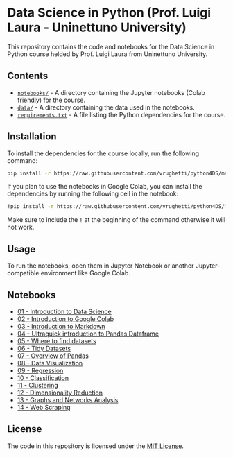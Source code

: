 # Data Science in Python (Prof. Luigi Laura - Uninettuno University)

This repository contains the code and notebooks for the Data Science in Python course helded by Prof. Luigi Laura from Uninettuno University.

## Contents

* [`notebooks/`](/notebooks/) - A directory containing the Jupyter notebooks (Colab friendly) for the course.
* [`data/`](/data/) - A directory containing the data used in the notebooks.
* [`requirements.txt`](requirements.txt) - A file listing the Python dependencies for the course.

## Installation

To install the dependencies for the course locally, run the following command:

```sh
pip install -r https://raw.githubusercontent.com/vrughetti/python4DS/main/requirements.txt
```

If you plan to use the notebooks in Google Colab, you can install the dependencies by running the following cell in the notebook:

```sh
!pip install -r https://raw.githubusercontent.com/vrughetti/python4DS/main/requirements.txt
```

Make sure to include the `!` at the beginning of the command otherwise it will not work.

## Usage

To run the notebooks, open them in Jupyter Notebook or another Jupyter-compatible environment like Google Colab.

## Notebooks

* [01 - Introduction to Data Science](https://colab.research.google.com/github/vrughetti/python4DS/blob/main/notebooks/intro_data_science/intro_data_science.ipynb)
* [02 - Introduction to Google Colab](https://colab.research.google.com/github/vrughetti/python4DS/blob/main/notebooks/google_colab/colab.ipynb)
* [03 - Introduction to Markdown](https://colab.research.google.com/github/vrughetti/python4DS/blob/main/notebooks/markdown/markdown.ipynb)
* [04 - Ultraquick introduction to Pandas Dataframe](https://colab.research.google.com/github/vrughetti/python4DS/blob/main/notebooks/ultraquick_pandas/ultraquick_pandas.ipynb)
* [05 - Where to find datasets](https://colab.research.google.com/github/vrughetti/python4DS/blob/main/notebooks/datasets/find_datasets.ipynb)
* [06 - Tidy Datasets](https://colab.research.google.com/github/vrughetti/python4DS/blob/main/notebooks/datasets/tidy_datasets.ipynb)
* [07 - Overview of Pandas](https://colab.research.google.com/github/vrughetti/python4DS/blob/main/notebooks/pandas/pandas.ipynb)
* [08 - Data Visualization](https://colab.research.google.com/github/vrughetti/python4DS/blob/main/notebooks/data_viz/data_viz.ipynb)
* [09 - Regression](https://colab.research.google.com/github/vrughetti/python4DS/blob/main/notebooks/regression/regression.ipynb)
* [10 - Classification](https://colab.research.google.com/github/vrughetti/python4DS/blob/main/notebooks/classification/classification.ipynb)
* [11 - Clustering](https://colab.research.google.com/github/vrughetti/python4DS/blob/main/notebooks/clustering/clustering.ipynb)
* [12 - Dimensionality Reduction](https://colab.research.google.com/github/vrughetti/python4DS/blob/main/notebooks/dim_reduction/dimensionality_reduction.ipynb)
* [13 - Graphs and Networks Analysis](https://colab.research.google.com/github/vrughetti/python4DS/blob/main/notebooks/graph_networks/graph_networks.ipynb)
* [14 - Web Scraping](https://colab.research.google.com/github/vrughetti/python4DS/blob/main/notebooks/web_scraping/web_scraping.ipynb)

## License

The code in this repository is licensed under the [MIT License](LICENSE).
